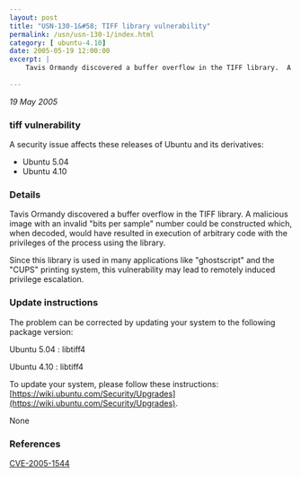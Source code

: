 ```yaml
---
layout: post
title: "USN-130-1&#58; TIFF library vulnerability"
permalink: /usn/usn-130-1/index.html
category: [ ubuntu-4.10]
date: 2005-05-19 12:00:00
excerpt: |
    Tavis Ormandy discovered a buffer overflow in the TIFF library.  A malicious image with an invalid &quot;bits per sample&quot; number could be constructed which, when decoded, would have resulted in execution of arbitrary code with the privileges of the process using the library.
    
--- 
```

 
 

*19 May 2005*

### tiff vulnerability

A security issue affects these releases of Ubuntu and its derivatives:

* Ubuntu 5.04
* Ubuntu 4.10

### Details

Tavis Ormandy discovered a buffer overflow in the TIFF library. A malicious image with an invalid &quot;bits per sample&quot; number could be constructed which, when decoded, would have resulted in execution of arbitrary code with the privileges of the process using the library.

Since this library is used in many applications like &quot;ghostscript&quot; and the &quot;CUPS&quot; printing system, this vulnerability may lead to remotely induced privilege escalation.

### Update instructions

The problem can be corrected by updating your system to the following package version:

Ubuntu 5.04
 : libtiff4 

Ubuntu 4.10
 : libtiff4 

To update your system, please follow these instructions: [https://wiki.ubuntu.com/Security/Upgrades](https://wiki.ubuntu.com/Security/Upgrades).

None

### References

 
 [CVE-2005-1544](http://people.ubuntu.com/~ubuntu-security/cve/CVE-2005-1544)
 


